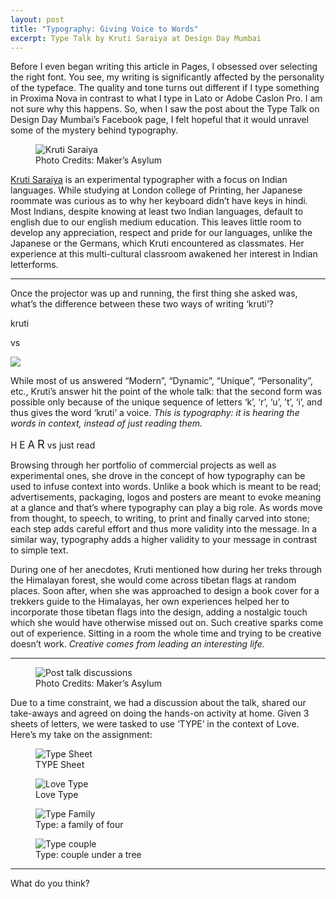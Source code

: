 ```yaml
---
layout: post
title: "Typography: Giving Voice to Words"
excerpt: Type Talk by Kruti Saraiya at Design Day Mumbai
---
```


Before I even began writing this article in Pages, I obsessed over selecting the right font. You see, my writing is significantly affected by the personality of the typeface. The quality and tone turns out different if I type something in Proxima Nova in contrast to what I type in Lato or Adobe Caslon Pro. I am not sure why this happens. So, when I saw the post about the Type Talk on Design Day Mumbai’s Facebook page, I felt hopeful that it would unravel some of the mystery behind typography.

<figure>
	<img src="https://dl.dropboxusercontent.com/u/29814148/toughspirit-blog-files/design-day-type-talk/Kruti%20Saraiya.jpg" class="img-responsive" title="Kruti Saraiya" alt="Kruti Saraiya"/>
	<figcaption>Photo Credits: Maker’s Asylum</figcaption>
</figure>

[Kruti Saraiya](http://www.kruti99.com) is an experimental typographer with a focus on Indian languages. While studying at London college of Printing, her Japanese roommate was curious as to why her keyboard didn’t have keys in hindi. Most Indians, despite knowing at least two Indian languages, default to english due to our english medium education. This leaves little room to develop any appreciation, respect and pride for our languages, unlike the Japanese or the Germans, which Kruti encountered as classmates. Her experience at this multi-cultural classroom awakened her interest in Indian letterforms.

---

Once the projector was up and running, the first thing she asked was, what’s the difference between these two ways of writing ‘kruti’?

<div class="text-center">
	<p>kruti</p>
	<p>vs</p>
	<p><img src="https://dl.dropboxusercontent.com/u/29814148/toughspirit-blog-files/design-day-type-talk/krutilogo.png"></p>
</div>

While most of us answered “Modern”, “Dynamic”, “Unique”, “Personality”, etc., Kruti’s answer hit the point of the whole talk: that the second form was possible only because of the unique sequence of letters ‘k’, ‘r’, ‘u’, ’t’, ‘i’, and thus gives the word ‘kruti’ a voice. *This is typography: it is hearing the words in context, instead of just reading them.* 

<p class="text-center">
	<span>H</span>
	<span style="font-size: 1.1em;">E</span>
	<span style="font-size: 1.2em;">A</span>
	<span style="font-size: 1.3em;">R</span> 
	vs just read
</p>

Browsing through her portfolio of commercial projects as well as experimental ones, she drove in the concept of how typography can be used to infuse context into words. Unlike a book which is meant to be read; advertisements, packaging, logos and posters are meant to evoke meaning at a glance and that’s where typography can play a big role. As words move from thought, to speech, to writing, to print and finally carved into stone; each step adds careful effort and thus more validity into the message. In a similar way, typography adds a higher validity to your message in contrast to simple text.

During one of her anecdotes, Kruti mentioned how during her treks through the Himalayan forest, she would come across tibetan flags at random places. Soon after, when she was approached to design a book cover for a trekkers guide to the Himalayas, her own experiences helped her to incorporate those tibetan flags into the design, adding a nostalgic touch which she would have otherwise missed out on. Such creative sparks come out of experience. Sitting in a room the whole time and trying to be creative doesn’t work. *Creative comes from leading an interesting life.*

---

<figure>
	<img src="https://dl.dropboxusercontent.com/u/29814148/toughspirit-blog-files/design-day-type-talk/TYPE%20Talk%20discussion.jpg" class="img-responsive" title="Post talk discussions" alt="Post talk discussions"/>
	<figcaption>Photo Credits: Maker’s Asylum</figcaption>
</figure>

Due to a time constraint, we had a discussion about the talk, shared our take-aways and agreed on doing the hands-on activity at home. Given 3 sheets of letters, we were tasked to use ‘TYPE’ in the context of Love. Here’s my take on the assignment:

<p>
<figure>
	<img src="https://dl.dropboxusercontent.com/u/29814148/toughspirit-blog-files/design-day-type-talk/TYPE%20sheet.jpg" class="img-responsive" title="Type Sheet" alt="Type Sheet"/>
	<figcaption>TYPE Sheet</figcaption>
</figure>
</p>

<p>
<figure>
	<img src="https://dl.dropboxusercontent.com/u/29814148/toughspirit-blog-files/design-day-type-talk/TYPE-1.jpg" class="img-responsive" title="Love Type" alt="Love Type"/>
	<figcaption>Love Type</figcaption>
</figure>
</p>

<p>
<figure>
	<img src="https://dl.dropboxusercontent.com/u/29814148/toughspirit-blog-files/design-day-type-talk/TYPE-3.jpg" class="img-responsive" title="Type Family" alt="Type Family"/>
	<figcaption>Type: a family of four</figcaption>
</figure>
</p>

<p>
<figure>
	<img src="https://dl.dropboxusercontent.com/u/29814148/toughspirit-blog-files/design-day-type-talk/TYPE-2.jpg" class="img-responsive" title="Type couple" alt="Type couple"/>
	<figcaption>Type: couple under a tree</figcaption>
</figure>
</p>

---

What do you think?
